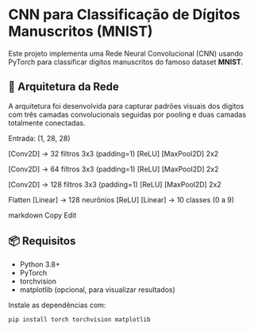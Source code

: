 # CNN para Classificação de Dígitos Manuscritos (MNIST)

Este projeto implementa uma Rede Neural Convolucional (CNN) usando PyTorch para classificar dígitos manuscritos do famoso dataset **MNIST**.

## 🧠 Arquitetura da Rede

A arquitetura foi desenvolvida para capturar padrões visuais dos dígitos com três camadas convolucionais seguidas por pooling e duas camadas totalmente conectadas.

Entrada: (1, 28, 28)

[Conv2D] -> 32 filtros 3x3 (padding=1)
[ReLU]
[MaxPool2D] 2x2

[Conv2D] -> 64 filtros 3x3 (padding=1)
[ReLU]
[MaxPool2D] 2x2

[Conv2D] -> 128 filtros 3x3 (padding=1)
[ReLU]
[MaxPool2D] 2x2

Flatten
[Linear] -> 128 neurônios
[ReLU]
[Linear] -> 10 classes (0 a 9)

markdown
Copy
Edit

## 📦 Requisitos

- Python 3.8+
- PyTorch
- torchvision
- matplotlib (opcional, para visualizar resultados)

Instale as dependências com:

```bash
pip install torch torchvision matplotlib
